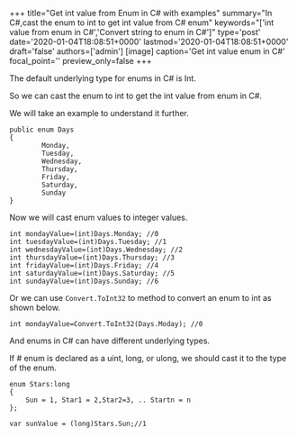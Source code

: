 +++
title="Get int value from Enum in C# with examples"
summary="In C#,cast the enum to int to get int value from C# enum"
keywords="['int value from enum in C#','Convert string to enum in C#']"
type='post'
date='2020-01-04T18:08:51+0000'
lastmod='2020-01-04T18:08:51+0000'
draft='false'
authors=['admin']
[image]
caption='Get int value enum in C#'
focal_point=''
preview_only=false
+++

The default underlying type for enums in C# is Int.

So we can cast the enum to int to get the int value from enum in C#.

We will take an example to understand it further.

```
public enum Days
{
        Monday,  
        Tuesday,  
        Wednesday,  
        Thursday,  
        Friday,  
        Saturday,  
        Sunday
}
```

Now we will cast enum values to integer values.

```
int mondayValue=(int)Days.Monday; //0
int tuesdayValue=(int)Days.Tuesday; //1
int wednesdayValue=(int)Days.Wednesday; //2
int thursdayValue=(int)Days.Thursday; //3
int fridayValue=(int)Days.Friday; //4
int saturdayValue=(int)Days.Saturday; //5
int sundayValue=(int)Days.Sunday; //6
```

Or we can use `Convert.ToInt32` to method to convert an enum to int as shown below.

```
int mondayValue=Convert.ToInt32(Days.Moday); //0

```

And enums in C# can have different underlying types. 

If # enum is declared as a uint, long, or ulong, we should cast it to the type of the enum.

```
enum Stars:long 
{
    Sun = 1, Star1 = 2,Star2=3, .. Startn = n
};

var sunValue = (long)Stars.Sun;//1
```